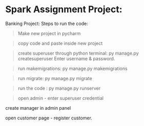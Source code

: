 # Spark Assignment Project:
Banking Project:
Steps to run the code:

>Make new project in pycharm

>copy code and paste inside new project

>create superuser through python terminal:
py manage.py createsuperuser
Enter username & password.

>run makemigrations:
py manage.py makemigrations

>run migrate:
py manage.py migrate

>run the code :
py manage.py runserver

>open admin - enter superuser credential

create manager in admin panel

open customer page - register customer.
